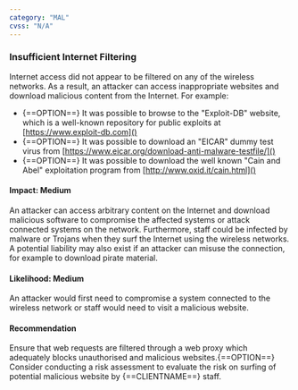 ```yaml
---
category: "MAL"
cvss: "N/A"
---
```

### Insufficient Internet Filtering
Internet access did not appear to be filtered on any of the wireless networks. As a result, an attacker can access inappropriate websites and download malicious content from the Internet. For example:

 * {==OPTION==} It was possible to browse to the "Exploit-DB" website, which is a well-known repository for public exploits at [https://www.exploit-db.com]()
 * {==OPTION==} It was possible to download an "EICAR" dummy test virus from [https://www.eicar.org/download-anti-malware-testfile/]()
 * {==OPTION==} It was possible to download the well known "Cain and Abel" exploitation program from [http://www.oxid.it/cain.html]()
#### Impact: Medium
An attacker can access arbitrary content on the Internet and download malicious software to compromise the affected systems or attack connected systems on the network. Furthermore, staff could be infected by malware or Trojans when they surf the Internet using the wireless networks. A potential liability may also exist if an attacker can misuse the connection, for example to download pirate material.
#### Likelihood: Medium
An attacker would first need to compromise a system connected to the wireless network or staff would need to visit a malicious website.
#### Recommendation
Ensure that web requests are filtered through a web proxy which adequately blocks unauthorised and malicious websites.{==OPTION==} Consider conducting a risk assessment to evaluate the risk on surfing of potential malicious website by {==CLIENTNAME==} staff.
